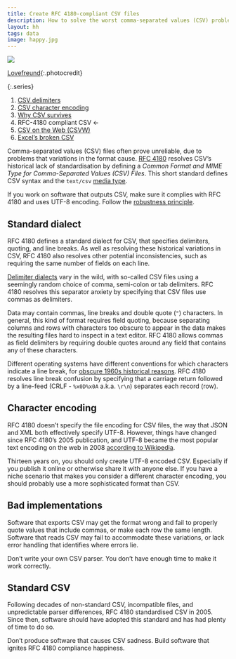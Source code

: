 ```yaml
---
title: Create RFC 4180-compliant CSV files
description: How to solve the worst comma-separated values (CSV) problems
layout: hh
tags: data
image: happy.jpg
---
```


![](happy.jpg)

[Lovefreund](https://unsplash.com/photos/Mj6sZxkFZlQ){:.photocredit}

{:.series}
1. [CSV delimiters](csv-delimiters)
2. [CSV character encoding](csv-encoding)
3. [Why CSV survives](csv-survives)
4. RFC-4180 compliant CSV ←
5. [CSV on the Web (CSVW)](csvw)
6. [Excel’s broken CSV](csv-excel)

Comma-separated values (CSV) files often prove unreliable, due to problems that variations in the format cause.
[RFC 4180](https://datatracker.ietf.org/doc/html/rfc4180)
resolves CSV’s historical lack of standardisation by defining a _Common Format and MIME Type for Comma-Separated Values (CSV) Files_.
This short standard defines CSV syntax and the `text/csv`
[media type](https://en.wikipedia.org/wiki/Media_type).

If you work on software that outputs CSV, make sure it complies with RFC 4180 and uses UTF-8 encoding.
Follow the [robustness principle](https://en.wikipedia.org/wiki/Robustness_principle). 

## Standard dialect

RFC 4180 defines a standard dialect for CSV, that specifies delimiters, quoting, and line breaks.
As well as resolving these historical variations in CSV, RFC 4180 also resolves other potential inconsistencies, such as requiring the same number of fields on each line.

[Delimiter dialects](csv-delimiters) vary in the wild, with so-called CSV files using a seemingly random choice of comma, semi-colon or tab delimiters.
RFC 4180 resolves this separator anxiety by specifying that CSV files use commas as delimiters.

Data may contain commas, line breaks and double quote (`"`) characters.
In general, this kind of format requires field quoting, because separating columns and rows with characters too obscure to appear in the data makes the resulting files hard to inspect in a text editor.
RFC 4180 allows commas as field delimiters by requiring double quotes around any field that contains any of these characters.

Different operating systems have different conventions for which characters indicate a line break, for 
[obscure 1960s historical reasons](https://en.wikipedia.org/wiki/Newline#History).
RFC 4180 resolves line break confusion by specifying that a carriage return followed by a line-feed (CRLF - `%x0D%x0A` a.k.a. `\r\n`) separates each record (row).

## Character encoding

RFC 4180 doesn’t specify the file encoding for CSV files, the way that JSON and XML both effectively specify UTF-8.
However, things have changed since RFC 4180’s 2005 publication, and UTF-8 became the most popular text encoding on the web in 2008
[according to Wikipedia](https://en.wikipedia.org/wiki/UTF-8#Adoption).

Thirteen years on, you should only create UTF-8 encoded CSV.
Especially if you publish it online or otherwise share it with anyone else.
If you have a niche scenario that makes you consider a different character encoding, you should probably use a more sophisticated format than CSV.

## Bad implementations

Software that exports CSV may get the format wrong and fail to properly quote values that include commas, or make each row the same length.
Software that reads CSV may fail to accommodate these variations, or lack error handling that identifies where errors lie.

Don’t write your own CSV parser.
You don’t have enough time to make it work correctly.

## Standard CSV

Following decades of non-standard CSV, incompatible files, and unpredictable parser differences, RFC 4180 standardised CSV in 2005.
Since then, software should have adopted this standard and has had plenty of time to do so.

Don’t produce software that causes CSV sadness.
Build software that ignites RFC 4180 compliance happiness.
